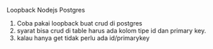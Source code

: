 Loopback Nodejs Postgres

1. Coba pakai loopback buat crud di postgres
2. syarat bisa crud di table harus ada kolom tipe id dan primary key.
3. kalau hanya get tidak perlu ada id/primarykey

